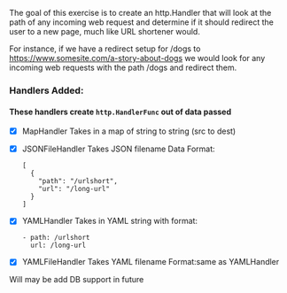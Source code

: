 The goal of this exercise is to create an http.Handler that will look at the path of any incoming web request and determine if it should redirect the user to a new page, much like URL shortener would.

For instance, if we have a redirect setup for /dogs to https://www.somesite.com/a-story-about-dogs we would look for any incoming web requests with the path /dogs and redirect them.


### **Handlers Added**:
#### These handlers create `http.HandlerFunc` out of data passed
- [x]   MapHandler
        Takes in a map of string to string (src to dest) 
- [x]   JSONFileHandler
        Takes JSON filename
        Data Format:
        
        [
          {
            "path": "/urlshort",
            "url": "/long-url"
          }
        ]
- [x]   YAMLHandler
        Takes in YAML string with format:
        
        - path: /urlshort
          url: /long-url
- [x]   YAMLFileHandler
        Takes YAML filename
        Format:same as YAMLHandler

Will may be add DB support in future